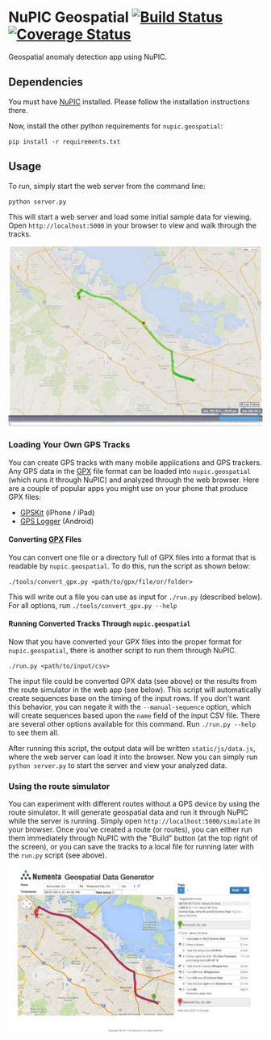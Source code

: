# NuPIC Geospatial [![Build Status](https://travis-ci.org/numenta/nupic.geospatial.svg?branch=master)](https://travis-ci.org/numenta/nupic.geospatial) [![Coverage Status](https://coveralls.io/repos/numenta/nupic.geospatial/badge.png?branch=master)](https://coveralls.io/r/numenta/nupic.geospatial?branch=master)

Geospatial anomaly detection app using NuPIC.

## Dependencies

You must have [NuPIC](https://github.com/numenta/nupic) installed. Please follow the installation instructions there.

Now, install the other python requirements for `nupic.geospatial`:

    pip install -r requirements.txt

## Usage

To run, simply start the web server from the command line:

    python server.py

This will start a web server and load some initial sample data for viewing. Open `http://localhost:5000` in your browser to view and walk through the tracks.

![Route Viewer](images/viewer.png)

### Loading Your Own GPS Tracks

You can create GPS tracks with many mobile applications and GPS trackers. Any GPS data in the [GPX](http://www.topografix.com/gpx.asp) file format can be loaded into `nupic.geospatial` (which runs it through NuPIC) and analyzed through the web browser. Here are a couple of popular apps you might use on your phone that produce GPX files:

- [GPSKit](http://gpskit.garafa.com/GPSKit/GPS_Kit_for_iPhone_%26_iPad.html) (iPhone / iPad)
- [GPS Logger](https://play.google.com/store/apps/details?id=com.mendhak.gpslogger&hl=en) (Android)

#### Converting [GPX](http://www.topografix.com/gpx.asp) Files

You can convert one file or a directory full of GPX files into a format that is readable by `nupic.geospatial`. To do this, run the script as shown below:

    ./tools/convert_gpx.py <path/to/gpx/file/or/folder>

This will write out a file you can use as input for `./run.py` (described below). For all options, run `./tools/convert_gpx.py --help`

#### Running Converted Tracks Through `nupic.geospatial`

Now that you have converted your GPX files into the proper format for `nupic.geospatial`, there is another script to run them through NuPIC.

    ./run.py <path/to/input/csv>

The input file could be converted GPX data (see above) or the results from the route simulator in the web app (see below). This script will automatically create sequences base on the timing of the input rows. If you don't want this behavior, you can negate it with the `--manual-sequence` option, which will create sequences based upon the `name` field of the input CSV file. There are several other options available for this command. Run `./run.py --help` to see them all.

After running this script, the output data will be written `static/js/data.js`, where the web server can load it into the browser. Now you can simply run `python server.py` to start the server and view your analyzed data.

### Using the route simulator

You can experiment with different routes without a GPS device by using the route simulator. It will generate geospatial data and run it through NuPIC while the server is running. Simply open `http://localhost:5000/simulate` in your browser. Once you've created a route (or routes), you can either run them immediately through NuPIC with the "Build" button (at the top right of the screen), or you can save the tracks to a local file for running later with the `run.py` script (see above).

![Route Simulator](images/simulator.png)
